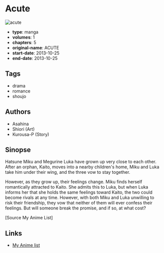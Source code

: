 # Acute

![acute](https://cdn.myanimelist.net/images/manga/2/166481.jpg)

-   **type**: manga
-   **volumes**: 1
-   **chapters**: 5
-   **original-name**: ACUTE
-   **start-date**: 2013-10-25
-   **end-date**: 2013-10-25

## Tags

-   drama
-   romance
-   shoujo

## Authors

-   Asahina
-   Shiori (Art)
-   Kurousa-P (Story)

## Sinopse

Hatsune Miku and Megurine Luka have grown up very close to each other. After an orphan, Kaito, moves into a nearby children's home, Miku and Luka take him under their wing, and the three vow to stay together.

However, as they grow up, their feelings change. Miku finds herself romantically attracted to Kaito. She admits this to Luka, but when Luka informs her that she holds the same feelings toward Kaito, the two could become rivals at any time. However, with both Miku and Luka unwilling to risk their friendship, they vow that neither of them will ever confess their feelings. But will someone break the promise, and if so, at what cost?

[Source My Anime List]

## Links

-   [My Anime list](https://myanimelist.net/manga/74179/Acute)
